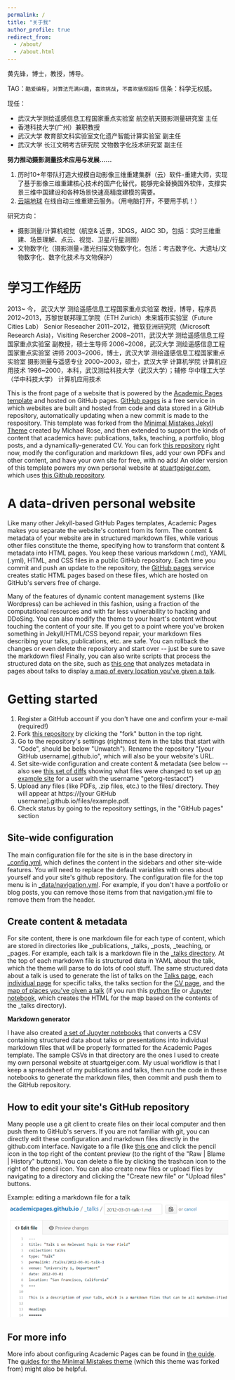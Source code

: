 ```yaml
---
permalink: /
title: "关于我"
author_profile: true
redirect_from: 
  - /about/
  - /about.html
---
```


黄先锋，博士，教授，博导。

TAG：`酷爱编程`，`对算法充满兴趣`，`喜欢挑战`，`不喜欢循规蹈矩`
信条：科学无权威。

现任：
- 武汉大学测绘遥感信息工程国家重点实验室 航空航天摄影测量研究室 主任                        
- 香港科技大学(广州）兼职教授
- 武汉大学 教育部文科实验室文化遗产智能计算实验室 副主任
- 武汉大学 长江文明考古研究院 文物数字化技术研究室 副主任


**努力推动摄影测量技术应用与发展......**
1. 历时10+年带队打造大规模自动影像三维重建集群（云）软件-重建大师，实现了基于影像三维重建核心技术的国产化替代，能够完全替换国外软件，支撑实景三维中国建设和各种场景快速高精度建模的需要。
2. [云端地球](https://www.get3d.cn/) 在线自动三维重建云服务。（用电脑打开，不要用手机！）

研究方向：
- 摄影测量/计算机视觉（航空& 近景，3DGS，AIGC 3D，包括：实时三维重建、场景理解、点云、视觉、卫星/行星测图）
- 文物数字化（摄影测量+激光扫描文物数字化，包括：考古数字化、大遗址/文物数字化、数字化技术与文物保护）

学习工作经历
======
2013~ 今，  武汉大学 测绘遥感信息工程国家重点实验室 教授，博导，程序员
2012~2013，苏黎世联邦理工学院（ETH Zurich）未来城市实验室（Future Cities Lab） Senior Reseacher
2011~2012，微软亚洲研究院（Microsoft Research Asia)，Visiting Resercher
2008~2011，武汉大学 测绘遥感信息工程国家重点实验室 副教授，硕士生导师
2006~2008，武汉大学 测绘遥感信息工程国家重点实验室 讲师
2003~2006，博士，武汉大学 测绘遥感信息工程国家重点实验室  摄影测量与遥感专业
2000~2003，硕士，武汉大学 计算机学院 计算机应用技术
1996~2000，本科，武汉测绘科技大学（武汉大学）；辅修 华中理工大学（华中科技大学） 计算机应用技术



This is the front page of a website that is powered by the [Academic Pages template](https://github.com/academicpages/academicpages.github.io) and hosted on GitHub pages. [GitHub pages](https://pages.github.com) is a free service in which websites are built and hosted from code and data stored in a GitHub repository, automatically updating when a new commit is made to the respository. This template was forked from the [Minimal Mistakes Jekyll Theme](https://mmistakes.github.io/minimal-mistakes/) created by Michael Rose, and then extended to support the kinds of content that academics have: publications, talks, teaching, a portfolio, blog posts, and a dynamically-generated CV. You can fork [this repository](https://github.com/academicpages/academicpages.github.io) right now, modify the configuration and markdown files, add your own PDFs and other content, and have your own site for free, with no ads! An older version of this template powers my own personal website at [stuartgeiger.com](http://stuartgeiger.com), which uses [this Github repository](https://github.com/staeiou/staeiou.github.io).

A data-driven personal website
======
Like many other Jekyll-based GitHub Pages templates, Academic Pages makes you separate the website's content from its form. The content & metadata of your website are in structured markdown files, while various other files constitute the theme, specifying how to transform that content & metadata into HTML pages. You keep these various markdown (.md), YAML (.yml), HTML, and CSS files in a public GitHub repository. Each time you commit and push an update to the repository, the [GitHub pages](https://pages.github.com/) service creates static HTML pages based on these files, which are hosted on GitHub's servers free of charge.

Many of the features of dynamic content management systems (like Wordpress) can be achieved in this fashion, using a fraction of the computational resources and with far less vulnerability to hacking and DDoSing. You can also modify the theme to your heart's content without touching the content of your site. If you get to a point where you've broken something in Jekyll/HTML/CSS beyond repair, your markdown files describing your talks, publications, etc. are safe. You can rollback the changes or even delete the repository and start over -- just be sure to save the markdown files! Finally, you can also write scripts that process the structured data on the site, such as [this one](https://github.com/academicpages/academicpages.github.io/blob/master/talkmap.ipynb) that analyzes metadata in pages about talks to display [a map of every location you've given a talk](https://academicpages.github.io/talkmap.html).

Getting started
======
1. Register a GitHub account if you don't have one and confirm your e-mail (required!)
1. Fork [this repository](https://github.com/academicpages/academicpages.github.io) by clicking the "fork" button in the top right. 
1. Go to the repository's settings (rightmost item in the tabs that start with "Code", should be below "Unwatch"). Rename the repository "[your GitHub username].github.io", which will also be your website's URL.
1. Set site-wide configuration and create content & metadata (see below -- also see [this set of diffs](http://archive.is/3TPas) showing what files were changed to set up [an example site](https://getorg-testacct.github.io) for a user with the username "getorg-testacct")
1. Upload any files (like PDFs, .zip files, etc.) to the files/ directory. They will appear at https://[your GitHub username].github.io/files/example.pdf.  
1. Check status by going to the repository settings, in the "GitHub pages" section

Site-wide configuration
------
The main configuration file for the site is in the base directory in [_config.yml](https://github.com/academicpages/academicpages.github.io/blob/master/_config.yml), which defines the content in the sidebars and other site-wide features. You will need to replace the default variables with ones about yourself and your site's github repository. The configuration file for the top menu is in [_data/navigation.yml](https://github.com/academicpages/academicpages.github.io/blob/master/_data/navigation.yml). For example, if you don't have a portfolio or blog posts, you can remove those items from that navigation.yml file to remove them from the header. 

Create content & metadata
------
For site content, there is one markdown file for each type of content, which are stored in directories like _publications, _talks, _posts, _teaching, or _pages. For example, each talk is a markdown file in the [_talks directory](https://github.com/academicpages/academicpages.github.io/tree/master/_talks). At the top of each markdown file is structured data in YAML about the talk, which the theme will parse to do lots of cool stuff. The same structured data about a talk is used to generate the list of talks on the [Talks page](https://academicpages.github.io/talks), each [individual page](https://academicpages.github.io/talks/2012-03-01-talk-1) for specific talks, the talks section for the [CV page](https://academicpages.github.io/cv), and the [map of places you've given a talk](https://academicpages.github.io/talkmap.html) (if you run this [python file](https://github.com/academicpages/academicpages.github.io/blob/master/talkmap.py) or [Jupyter notebook](https://github.com/academicpages/academicpages.github.io/blob/master/talkmap.ipynb), which creates the HTML for the map based on the contents of the _talks directory).

**Markdown generator**

I have also created [a set of Jupyter notebooks](https://github.com/academicpages/academicpages.github.io/tree/master/markdown_generator
) that converts a CSV containing structured data about talks or presentations into individual markdown files that will be properly formatted for the Academic Pages template. The sample CSVs in that directory are the ones I used to create my own personal website at stuartgeiger.com. My usual workflow is that I keep a spreadsheet of my publications and talks, then run the code in these notebooks to generate the markdown files, then commit and push them to the GitHub repository.

How to edit your site's GitHub repository
------
Many people use a git client to create files on their local computer and then push them to GitHub's servers. If you are not familiar with git, you can directly edit these configuration and markdown files directly in the github.com interface. Navigate to a file (like [this one](https://github.com/academicpages/academicpages.github.io/blob/master/_talks/2012-03-01-talk-1.md) and click the pencil icon in the top right of the content preview (to the right of the "Raw | Blame | History" buttons). You can delete a file by clicking the trashcan icon to the right of the pencil icon. You can also create new files or upload files by navigating to a directory and clicking the "Create new file" or "Upload files" buttons. 

Example: editing a markdown file for a talk
![Editing a markdown file for a talk](/images/editing-talk.png)

For more info
------
More info about configuring Academic Pages can be found in [the guide](https://academicpages.github.io/markdown/). The [guides for the Minimal Mistakes theme](https://mmistakes.github.io/minimal-mistakes/docs/configuration/) (which this theme was forked from) might also be helpful.
